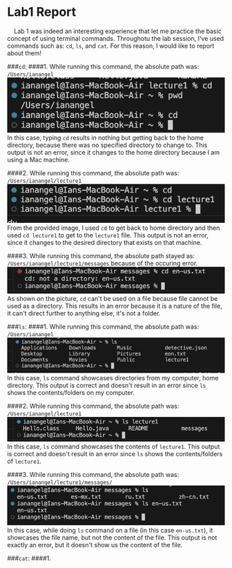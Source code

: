 # Lab1 Report
&nbsp;&nbsp;&nbsp;&nbsp;Lab 1 was indeed an interesting experience that let me practice the basic concept of using terminal commands. Throughotu the lab session, I've used commands such as: `cd`, `ls`, and `cat`. For this reason, I would like to report about them! 

###`cd`:
####1.
While running this command, the absolute path was: `/Users/ianangel`
![Image](cdNoArg.png)
In this case, typing `cd` results in nothing but getting back to the home directory, because there was no specified directory to change to. 
This output is not an error, since it changes to the home directory because I am using a Mac machine.

####2.
While running this command, the absolute path was: `/Users/ianangel/lecture1`
![Image](cdToDir.png)
From the provided image, I used `cd` to get back to home directory and then used `cd lecture1` to get to the `lecture1` file.
This output is not an error, since it changes to the desired directory that exists on that machine.

####3.
While running this command, the absolute path stayed as: `/Users/ianangel/lecture1/messages` because of the occuring error.
![Image](cdToFile.png)
As shown on the picture, `cd` can't be used on a file because file cannot be used as a directory.
This results in an error because it is a nature of the file, it can't direct further to anything else, it's not a folder.

###`ls`:
####1.
While running this command, the absolute path was: `/Users/ianangel`
![Image](lsNoArg.png)
In this case, `ls` command showcases directories from my computer, home directory.
This output is correct and doesn't result in an error since `ls` shows the contents/folders on my computer.

####2.
While running this command, the absolute path was: `/Users/ianangel/lecture1`
![Image](lsToDir.png)
In this case, `ls` command showcases the contents of `lecture1`.
This output is correct and doesn't result in an error since `ls` shows the contents/folders of `lecture1`.

####3.
While running this command, the absolute path was: `/Users/ianangel/lecture1/messages/`
![Image](lsToFile.png)
In this case, while doing `ls` command on a file (in this case `en-us.txt`), it showcases the file name, but not the content of the file.
This output is not exactly an error, but it doesn't show us the content of the file.

###`cat`:
####1.









